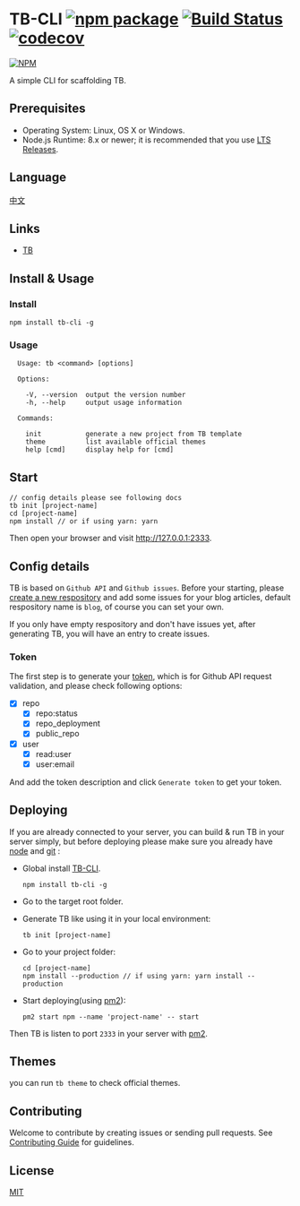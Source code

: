 # TB-CLI [![npm package](https://img.shields.io/npm/v/tb-cli.svg)](https://www.npmjs.com/package/tb-cli) [![Build Status](https://travis-ci.org/TB-blog/TB-CLI.svg?branch=master)](https://travis-ci.org/TB-blog/TB-CLI) [![codecov](https://codecov.io/gh/TB-blog/TB-CLI/branch/master/graph/badge.svg)](https://codecov.io/gh/TB-blog/TB-CLI)

[![NPM](https://nodei.co/npm/tb-cli.png?downloads=true&stars=true)](https://nodei.co/npm/tb-cli)


A simple CLI for scaffolding TB.

## Prerequisites

* Operating System: Linux, OS X or Windows.
* Node.js Runtime: 8.x or newer; it is recommended that you use [LTS Releases](https://nodejs.org).

## Language

[中文](README.zh-CN.md)

## Links

* [TB](https://github.com/TB-blog/TB)


## Install & Usage

### Install

```shell
npm install tb-cli -g
```

### Usage

```shell
  Usage: tb <command> [options]

  Options:

    -V, --version  output the version number
    -h, --help     output usage information

  Commands:

    init           generate a new project from TB template
    theme          list available official themes
    help [cmd]     display help for [cmd]
```
## Start
```shell
// config details please see following docs
tb init [project-name]
cd [project-name]
npm install // or if using yarn: yarn
```
Then open your browser and visit http://127.0.0.1:2333.

## Config details

TB is based on `Github API` and `Github issues`. Before your starting, please [create a new respository](https://github.com/new) and add some issues for your blog articles, default respository name is `blog`, of course you can set your own.

If you only have empty respository and don't have issues yet, after generating TB, you will have an entry to create issues.

### Token

The first step is to generate your [token](https://github.com/settings/tokens/new), which is for Github API request validation, and please check following options:

* [x] repo
    * [x] repo:status
    * [x] repo_deployment
    * [x] public_repo
* [x] user
    * [x] read:user
    * [x] user:email

And add the token description and click `Generate token` to get your token.

## Deploying

If you are already connected to your server, you can build & run TB in your server simply, but before deploying please make sure you already have [node](https://nodejs.org/) and [git](https://git-scm.com/) :

* Global install [TB-CLI](https://github.com/TB-blog/TB-CLI).

    ```shell
    npm install tb-cli -g
    ```

* Go to the target root folder.
* Generate TB like using it in your local environment:

    ```shell
    tb init [project-name]
    ```

* Go to your project folder:

    ```shell
    cd [project-name]
    npm install --production // if using yarn: yarn install --production
    ```

* Start deploying(using [pm2](https://pm2.keymetrics.io/)):

    ```shell
    pm2 start npm --name 'project-name' -- start
    ```

Then TB is listen to port `2333` in your server with [pm2](https://pm2.keymetrics.io/).

## Themes

you can run `tb theme` to check official themes.

## Contributing

Welcome to contribute by creating issues or sending pull requests. See [Contributing Guide](CONTRIBUTING.md) for guidelines.

## License

[MIT](LICENSE)

